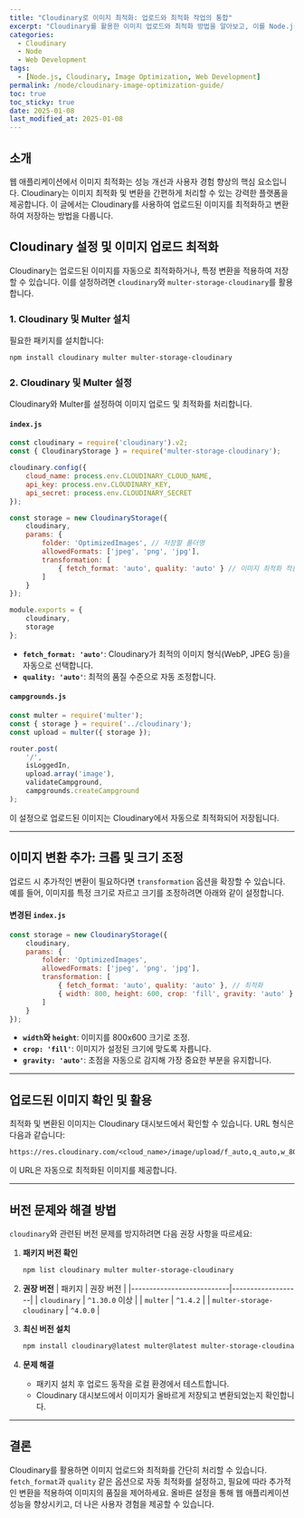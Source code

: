 ```yaml
---
title: "Cloudinary로 이미지 최적화: 업로드와 최적화 작업의 통합"
excerpt: "Cloudinary를 활용한 이미지 업로드와 최적화 방법을 알아보고, 이를 Node.js 애플리케이션에 통합하는 방법을 단계별로 설명합니다."
categories:
  - Cloudinary
  - Node
  - Web Development
tags:
  - [Node.js, Cloudinary, Image Optimization, Web Development]
permalink: /node/cloudinary-image-optimization-guide/
toc: true
toc_sticky: true
date: 2025-01-08
last_modified_at: 2025-01-08
---
```


## 소개

웹 애플리케이션에서 이미지 최적화는 성능 개선과 사용자 경험 향상의 핵심 요소입니다. Cloudinary는 이미지 최적화 및 변환을 간편하게 처리할 수 있는 강력한 플랫폼을 제공합니다. 이 글에서는 Cloudinary를 사용하여 업로드된 이미지를 최적화하고 변환하여 저장하는 방법을 다룹니다.

## Cloudinary 설정 및 이미지 업로드 최적화

Cloudinary는 업로드된 이미지를 자동으로 최적화하거나, 특정 변환을 적용하여 저장할 수 있습니다. 이를 설정하려면 `cloudinary`와 `multer-storage-cloudinary`를 활용합니다.

### 1. Cloudinary 및 Multer 설치
필요한 패키지를 설치합니다:

```bash
npm install cloudinary multer multer-storage-cloudinary
```

### 2. Cloudinary 및 Multer 설정
Cloudinary와 Multer를 설정하여 이미지 업로드 및 최적화를 처리합니다.

#### **`index.js`**

```javascript
const cloudinary = require('cloudinary').v2;
const { CloudinaryStorage } = require('multer-storage-cloudinary');

cloudinary.config({
    cloud_name: process.env.CLOUDINARY_CLOUD_NAME,
    api_key: process.env.CLOUDINARY_KEY,
    api_secret: process.env.CLOUDINARY_SECRET
});

const storage = new CloudinaryStorage({
    cloudinary,
    params: {
        folder: 'OptimizedImages', // 저장할 폴더명
        allowedFormats: ['jpeg', 'png', 'jpg'],
        transformation: [
            { fetch_format: 'auto', quality: 'auto' } // 이미지 최적화 적용
        ]
    }
});

module.exports = {
    cloudinary,
    storage
};
```

- **`fetch_format: 'auto'`**: Cloudinary가 최적의 이미지 형식(WebP, JPEG 등)을 자동으로 선택합니다.
- **`quality: 'auto'`**: 최적의 품질 수준으로 자동 조정합니다.

#### **`campgrounds.js`**

```javascript
const multer = require('multer');
const { storage } = require('../cloudinary');
const upload = multer({ storage });

router.post(
    '/',
    isLoggedIn,
    upload.array('image'),
    validateCampground,
    campgrounds.createCampground
);
```

이 설정으로 업로드된 이미지는 Cloudinary에서 자동으로 최적화되어 저장됩니다.

---

## 이미지 변환 추가: 크롭 및 크기 조정

업로드 시 추가적인 변환이 필요하다면 `transformation` 옵션을 확장할 수 있습니다. 예를 들어, 이미지를 특정 크기로 자르고 크기를 조정하려면 아래와 같이 설정합니다.

#### **변경된 `index.js`**

```javascript
const storage = new CloudinaryStorage({
    cloudinary,
    params: {
        folder: 'OptimizedImages',
        allowedFormats: ['jpeg', 'png', 'jpg'],
        transformation: [
            { fetch_format: 'auto', quality: 'auto' }, // 최적화
            { width: 800, height: 600, crop: 'fill', gravity: 'auto' } // 크롭 및 크기 조정
        ]
    }
});
```

- **`width`와 `height`**: 이미지를 800x600 크기로 조정.
- **`crop: 'fill'`**: 이미지가 설정된 크기에 맞도록 자릅니다.
- **`gravity: 'auto'`**: 초점을 자동으로 감지해 가장 중요한 부분을 유지합니다.

---

## 업로드된 이미지 확인 및 활용

최적화 및 변환된 이미지는 Cloudinary 대시보드에서 확인할 수 있습니다. URL 형식은 다음과 같습니다:

```
https://res.cloudinary.com/<cloud_name>/image/upload/f_auto,q_auto,w_800,h_600/v1234567890/OptimizedImages/example.jpg
```

이 URL은 자동으로 최적화된 이미지를 제공합니다.

---

## 버전 문제와 해결 방법

`cloudinary`와 관련된 버전 문제를 방지하려면 다음 권장 사항을 따르세요:

1. **패키지 버전 확인**
   ```bash
   npm list cloudinary multer multer-storage-cloudinary
   ```

2. **권장 버전**
   | 패키지                     | 권장 버전          |
   |---------------------------|-------------------|
   | `cloudinary`              | `^1.30.0` 이상    |
   | `multer`                  | `^1.4.2`          |
   | `multer-storage-cloudinary` | `^4.0.0`          |

3. **최신 버전 설치**
   ```bash
   npm install cloudinary@latest multer@latest multer-storage-cloudinary@latest
   ```

4. **문제 해결**
   - 패키지 설치 후 업로드 동작을 로컬 환경에서 테스트합니다.
   - Cloudinary 대시보드에서 이미지가 올바르게 저장되고 변환되었는지 확인합니다.

---

## 결론

Cloudinary를 활용하면 이미지 업로드와 최적화를 간단히 처리할 수 있습니다. `fetch_format`과 `quality` 같은 옵션으로 자동 최적화를 설정하고, 필요에 따라 추가적인 변환을 적용하여 이미지의 품질을 제어하세요. 올바른 설정을 통해 웹 애플리케이션 성능을 향상시키고, 더 나은 사용자 경험을 제공할 수 있습니다.

